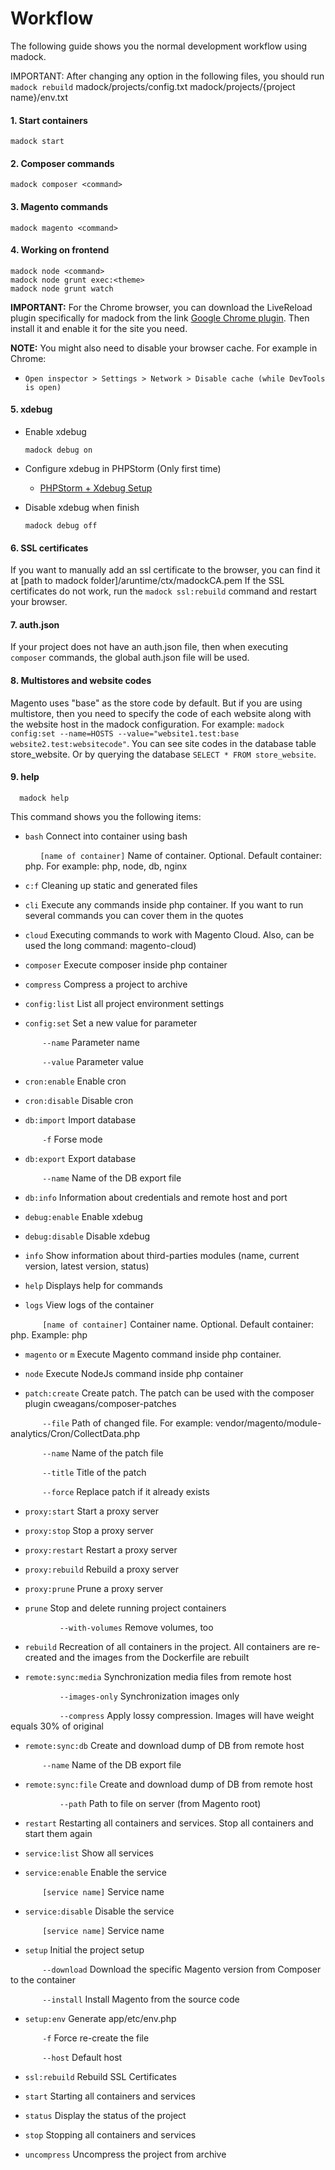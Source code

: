 # Workflow

The following guide shows you the normal development workflow using madock.

IMPORTANT: After changing any option in the following files, you should run `madock rebuild`
madock/projects/config.txt
madock/projects/{project name}/env.txt

#### 1. Start containers

```
madock start
```

#### 2. Composer commands

```
madock composer <command>
```

#### 3. Magento commands

```
madock magento <command>
```

#### 4. Working on frontend

```
madock node <command>
madock node grunt exec:<theme>
madock node grunt watch
```

**IMPORTANT:** For the Chrome browser, you can download the LiveReload plugin specifically for madock from the link [Google Chrome plugin](https://chrome.google.com/webstore/detail/livereload-for-madock/cmablbpbnbbgmakinefjgmgpolfahdbo). Then install it and enable it for the site you need.

**NOTE:** You might also need to disable your browser cache. For example in Chrome:

* `Open inspector > Settings > Network > Disable cache (while DevTools is open)`

#### 5. xdebug

* Enable xdebug

  ```
  madock debug on
  ```

* Configure xdebug in PHPStorm (Only first time)

    * [PHPStorm + Xdebug Setup](./xdebug_phpstorm.md)

* Disable xdebug when finish

  ```
  madock debug off
  ```

#### 6. SSL certificates

If you want to manually add an ssl certificate to the browser, you can find it at [path to madock folder]/aruntime/ctx/madockCA.pem
If the SSL certificates do not work, run the `madock ssl:rebuild` command and restart your browser.

#### 7. auth.json

If your project does not have an auth.json file, then when executing `composer` commands, the global auth.json file will be used.

#### 8. Multistores and website codes

Magento uses "base" as the store code by default.
But if you are using multistore, then you need to specify the code of each website along with the website host in the madock configuration. For example: `madock config:set --name=HOSTS --value="website1.test:base website2.test:websitecode"`. You can see site codes in the database table store_website. Or by querying the database `SELECT * FROM store_website`.

#### 9. help
```
  madock help
 ```

This command shows you the following items:

* `bash`    Connect into container using bash

  &nbsp;&nbsp;&nbsp;&nbsp;&nbsp;&nbsp;`[name of container]` Name of container. Optional. Default container: php. For example: php, node, db, nginx

* `c:f`  Cleaning up static and generated files


* `cli`  Execute any commands inside php container. If you want to run several commands you can cover them in the quotes


* `cloud`  Executing commands to work with Magento Cloud. Also, can be used the long command: magento-cloud)


* `composer`  Execute composer inside php container
            
            
* `compress`  Compress a project to archive
            
            
* `config:list`  List all project environment settings


* `config:set`  Set a new value for parameter

&nbsp;&nbsp;&nbsp;&nbsp;&nbsp;&nbsp; &nbsp;&nbsp;&nbsp;&nbsp;&nbsp;&nbsp;`--name`     Parameter name

&nbsp;&nbsp;&nbsp;&nbsp;&nbsp;&nbsp; &nbsp;&nbsp;&nbsp;&nbsp;&nbsp;&nbsp;`--value`     Parameter value
               
         
* `cron:enable`    Enable cron


* `cron:disable`    Disable cron
              
          
* `db:import`      Import database

&nbsp;&nbsp;&nbsp;&nbsp;&nbsp;&nbsp; &nbsp;&nbsp;&nbsp;&nbsp;&nbsp;&nbsp;`-f`  Forse mode


* `db:export`      Export database

&nbsp;&nbsp;&nbsp;&nbsp;&nbsp;&nbsp; &nbsp;&nbsp;&nbsp;&nbsp;&nbsp;&nbsp;`--name`  Name of the DB export file


* `db:info`      Information about credentials and remote host and port
                     
   
* `debug:enable`   Enable xdebug


* `debug:disable`   Disable xdebug
                     
   
* `info`   Show information about third-parties modules (name, current version, latest version, status)             
    
    
* `help`    Displays help for commands
                      
  
* `logs`    View logs of the container

&nbsp;&nbsp;&nbsp;&nbsp;&nbsp;&nbsp; &nbsp;&nbsp;&nbsp;&nbsp;&nbsp;&nbsp;`[name of container]`     Container name. Optional. Default container: php. Example: php
                        

* `magento` or `m` Execute Magento command inside php container.
                        

* `node`    Execute NodeJs command inside php container
                        

* `patch:create`   Create patch. The patch can be used with the composer plugin cweagans/composer-patches

&nbsp;&nbsp;&nbsp;&nbsp;&nbsp;&nbsp; &nbsp;&nbsp;&nbsp;&nbsp;&nbsp;&nbsp;`--file`     Path of changed file. For example: vendor/magento/module-analytics/Cron/CollectData.php

&nbsp;&nbsp;&nbsp;&nbsp;&nbsp;&nbsp; &nbsp;&nbsp;&nbsp;&nbsp;&nbsp;&nbsp;`--name`     Name of the patch file

&nbsp;&nbsp;&nbsp;&nbsp;&nbsp;&nbsp; &nbsp;&nbsp;&nbsp;&nbsp;&nbsp;&nbsp;`--title`     Title of the patch

&nbsp;&nbsp;&nbsp;&nbsp;&nbsp;&nbsp; &nbsp;&nbsp;&nbsp;&nbsp;&nbsp;&nbsp;`--force`     Replace patch if it already exists


* `proxy:start`   Start a proxy server


* `proxy:stop`   Stop a proxy server


* `proxy:restart`   Restart a proxy server


* `proxy:rebuild`   Rebuild a proxy server


* `proxy:prune`   Prune a proxy server
                        

* `prune`   Stop and delete running project containers

&nbsp;&nbsp;&nbsp;&nbsp;&nbsp;&nbsp; &nbsp;&nbsp;&nbsp;&nbsp;&nbsp;&nbsp; &nbsp;&nbsp;&nbsp;&nbsp;&nbsp;&nbsp;`--with-volumes`   Remove volumes, too
                        

* `rebuild` Recreation of all containers in the project. All containers are re-created and the images from the Dockerfile are rebuilt
                        

* `remote:sync:media`  Synchronization media files from remote host

&nbsp;&nbsp;&nbsp;&nbsp;&nbsp;&nbsp; &nbsp;&nbsp;&nbsp;&nbsp;&nbsp;&nbsp; &nbsp;&nbsp;&nbsp;&nbsp;&nbsp;&nbsp;`--images-only`   Synchronization images only

&nbsp;&nbsp;&nbsp;&nbsp;&nbsp;&nbsp; &nbsp;&nbsp;&nbsp;&nbsp;&nbsp;&nbsp; &nbsp;&nbsp;&nbsp;&nbsp;&nbsp;&nbsp;`--compress`      Apply lossy compression. Images will have weight equals 30% of original

* `remote:sync:db`  Create and download dump of DB from remote host

&nbsp;&nbsp;&nbsp;&nbsp;&nbsp;&nbsp; &nbsp;&nbsp;&nbsp;&nbsp;&nbsp;&nbsp;`--name`  Name of the DB export file


* `remote:sync:file`  Create and download dump of DB from remote host 

&nbsp;&nbsp;&nbsp;&nbsp;&nbsp;&nbsp; &nbsp;&nbsp;&nbsp;&nbsp;&nbsp;&nbsp; &nbsp;&nbsp;&nbsp;&nbsp;&nbsp;&nbsp;`--path`   Path to file on server (from Magento root)
                        

* `restart` Restarting all containers and services. Stop all containers and start them again
                        

* `service:list`   Show all services


* `service:enable`   Enable the service

&nbsp;&nbsp;&nbsp;&nbsp;&nbsp;&nbsp; &nbsp;&nbsp;&nbsp;&nbsp;&nbsp;&nbsp;`[service name]`  Service name


* `service:disable`   Disable the service  

&nbsp;&nbsp;&nbsp;&nbsp;&nbsp;&nbsp; &nbsp;&nbsp;&nbsp;&nbsp;&nbsp;&nbsp;`[service name]`  Service name
                        

* `setup`   Initial the project setup

&nbsp;&nbsp;&nbsp;&nbsp;&nbsp;&nbsp; &nbsp;&nbsp;&nbsp;&nbsp;&nbsp;&nbsp;`--download`   Download the specific Magento version from Composer to the container

&nbsp;&nbsp;&nbsp;&nbsp;&nbsp;&nbsp; &nbsp;&nbsp;&nbsp;&nbsp;&nbsp;&nbsp;`--install`   Install Magento from the source code
                        

* `setup:env`   Generate app/etc/env.php

&nbsp;&nbsp;&nbsp;&nbsp;&nbsp;&nbsp; &nbsp;&nbsp;&nbsp;&nbsp;&nbsp;&nbsp;`-f`   Force re-create the file

&nbsp;&nbsp;&nbsp;&nbsp;&nbsp;&nbsp; &nbsp;&nbsp;&nbsp;&nbsp;&nbsp;&nbsp;`--host`   Default host
                        

* `ssl:rebuild`   Rebuild SSL Certificates  
                        

* `start`   Starting all containers and services
                        

* `status`   Display the status of the project
                        

* `stop`    Stopping all containers and services
                        

* `uncompress`  Uncompress the project from archive